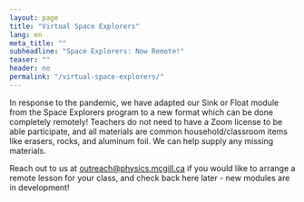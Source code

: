```yaml
---
layout: page
title: "Virtual Space Explorers"
lang: en
meta_title: ""
subheadline: "Space Explorers: Now Remote!"
teaser: ""
header: no
permalink: "/virtual-space-explorers/"
---
```

In response to the pandemic, we have adapted our Sink or Float module from the Space Explorers program to a new format which can be done completely remotely! Teachers do not need to have a Zoom license to be able participate, and all materials are common household/classroom items like erasers, rocks, and aluminum foil. We can help supply any missing materials.

Reach out to us at <a href="mailto:outreach@physics.mcgill.ca">outreach@physics.mcgill.ca</a> if you would like to arrange a remote lesson for your class, and check back here later - new modules are in development!
